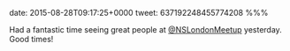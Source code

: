 date: 2015-08-28T09:17:25+0000
tweet: 637192248455774208
%%%

Had a fantastic time seeing great people at [@NSLondonMeetup](https://twitter.com/NSLondonMeetup) yesterday. Good times!
